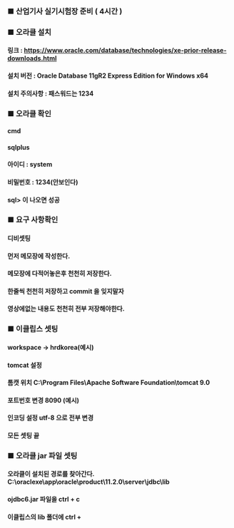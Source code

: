 
### ■ 산업기사 실기시험장 준비 ( 4시간 )
### ■ 오라클 설치 
#### 링크 : https://www.oracle.com/database/technologies/xe-prior-release-downloads.html
#### 설치 버전 : Oracle Database 11gR2 Express Edition for Windows x64
#### 설치 주의사항 : 패스워드는 1234
### ■ 오라클 확인
#### cmd
#### sqlplus
#### 아이디 : system
#### 비밀번호 : 1234(안보인다)
#### sql> 이 나오면 성공
### ■ 요구 사항확인
#### 디비셋팅
#### 먼저 메모장에 작성한다.
#### 메모장에 다적어놓은후 천천히 저장한다.
#### 한줄씩 천천히 저장하고 commit 을 잊지말자
#### 영상에없는 내용도 천천히 전부 저장해야한다.
### ■ 이클립스 셋팅
#### workspace -> hrdkorea(예시)
#### tomcat 설정
#### 톰캣 위치  C:\Program Files\Apache Software Foundation\tomcat 9.0
#### 포트번호 변경 8090 (예시)
#### 인코딩 설정 utf-8 으로 전부 변경
#### 모든 셋팅 끝
### ■ 오라클 jar 파일 셋팅
#### 오라클이 설치된 경로를 찾아간다. C:\oraclexe\app\oracle\product\11.2.0\server\jdbc\lib
#### ojdbc6.jar 파일을 ctrl + c
#### 이클립스의 lib 폴더에 ctrl + 
